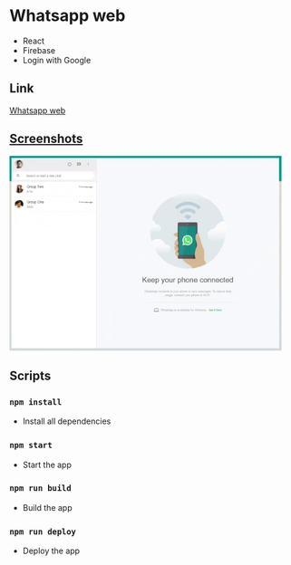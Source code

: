 # Whatsapp web
- React
- Firebase
- Login with Google

## Link
[Whatsapp web](https://whatsapp-3cdf9.web.app/)

## [Screenshots](https://github.com/LiorRabinovich/whatsapp/tree/master/screenshots)
![giphy](https://raw.githubusercontent.com/LiorRabinovich/whatsapp/master/screenshots/giphy.gif)

## Scripts

### `npm install`
- Install all dependencies

### `npm start`
- Start the app

### `npm run build`
- Build the app

### `npm run deploy`
- Deploy the app